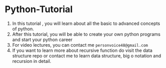 # Python-Tutorial
1. In this tutorial , you will learn about all the basic to advanced concepts of python. 
2. After this tutorial, you will be able to create your own python programs and start your python career
3. For video lectures, you can contact me `personvoice48@gmail.com`
4. If you want to learn more about recursive function do visit the data structure repo or contact me to learn data structure, big o notation and recursion in detail.

